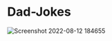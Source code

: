 # Dad-Jokes


![Screenshot 2022-08-12 184655](https://user-images.githubusercontent.com/54655745/184624426-496a9038-a4ff-4cd7-8cae-0b89bb4a77c7.png)
